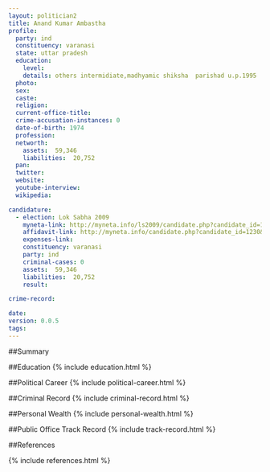 ```yaml
---
layout: politician2
title: Anand Kumar Ambastha
profile: 
  party: ind
  constituency: varanasi
  state: uttar pradesh
  education: 
    level: 
    details: others intermidiate,madhyamic shiksha  parishad u.p.1995
  photo: 
  sex: 
  caste: 
  religion: 
  current-office-title: 
  crime-accusation-instances: 0
  date-of-birth: 1974
  profession: 
  networth: 
    assets:  59,346
    liabilities:  20,752
  pan: 
  twitter: 
  website: 
  youtube-interview: 
  wikipedia: 

candidature: 
  - election: Lok Sabha 2009
    myneta-link: http://myneta.info/ls2009/candidate.php?candidate_id=1230
    affidavit-link: http://myneta.info/candidate.php?candidate_id=1230&scan=original
    expenses-link: 
    constituency: varanasi 
    party: ind
    criminal-cases: 0
    assets:  59,346
    liabilities:  20,752
    result:  

crime-record: 

date: 
version: 0.0.5
tags: 
---
```

##Summary


##Education
{% include education.html %}


##Political Career
{% include political-career.html %}


##Criminal Record
{% include criminal-record.html %}


##Personal Wealth
{% include personal-wealth.html %}


##Public Office Track Record
{% include track-record.html %}


##References


{% include references.html %}